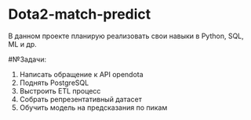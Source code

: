 # Dota2-match-predict
В данном проекте планирую реализовать свои навыки в Python, SQL, ML и др. 

#№Задачи:
1. Написать обращение к API opendota
2. Поднять PostgreSQL
3. Выстроить ETL процесс
4. Собрать репрезентативный датасет
5. Обучить модель на предсказания по пикам
